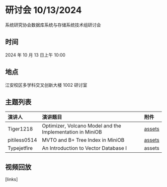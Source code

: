 # 研讨会 10/13/2024

系统研究协会数据库系统与存储系统技术组研讨会

## 时间

2024 年 10 月 13 日上午 10:00

## 地点

江安校区多学科交叉创新大楼 1002 研讨室

## 主题列表

| 演讲人 | 演讲题目 | 附件 |
|:------|:------|:------|
| Tiger1218 | Optimizer, Volcano Model and the Implementation in MiniOB | [assets](../archive/241013/assets-miniob-tiger1218.tar.gz) |
| pitiless0514 | MVTO and B+ Tree Index in MiniOB | [assets](../archive/241013/Miniob_week3_pitiless0514.pdf) |
| Typejetfire | An Introduction to Vector Database I | assets |

## 视频回放

[links]